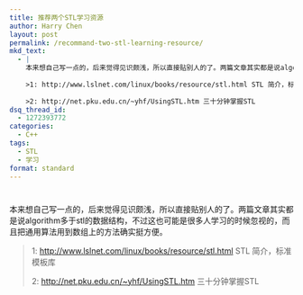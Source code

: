 ```yaml
---
title: 推荐两个STL学习资源
author: Harry Chen
layout: post
permalink: /recommand-two-stl-learning-resource/
mkd_text:
  - |
    本来想自己写一点的，后来觉得见识颇浅，所以直接贴别人的了。两篇文章其实都是说algorithm多于stl的数据结构，不过这也可能是很多人学习的时候忽视的，而且把通用算法用到数组上的方法确实挺方便。
    
    >1: http://www.lslnet.com/linux/books/resource/stl.html STL 简介，标准模板库
    
    >2: http://net.pku.edu.cn/~yhf/UsingSTL.htm 三十分钟掌握STL
dsq_thread_id:
  - 1272393772
categories:
  - C++
tags:
  - STL
  - 学习
format: standard
---
```

# 

本来想自己写一点的，后来觉得见识颇浅，所以直接贴别人的了。两篇文章其实都是说algorithm多于stl的数据结构，不过这也可能是很多人学习的时候忽视的，而且把通用算法用到数组上的方法确实挺方便。

> 1: http://www.lslnet.com/linux/books/resource/stl.html STL 简介，标准模板库
>
> 2: http://net.pku.edu.cn/~yhf/UsingSTL.htm 三十分钟掌握STL